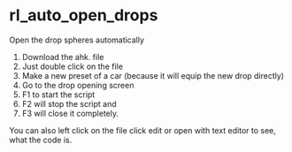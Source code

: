 # rl_auto_open_drops
Open the drop spheres automatically

1. Download the ahk. file
2. Just double click on the file 
3. Make a new preset of a car (because it will equip the new drop directly)
4. Go to the drop opening screen 
5. F1 to start the script 
6. F2 will stop the script and 
7. F3 will close it completely. 

You can also left click on the file click edit or open with text editor to see, what the code is.